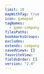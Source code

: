 ```yaml
---
limit: 20
mapWithTag: true
icon: gamepad
tagNames:
  - game-company
filesPaths: 
bookmarksGroups: 
excludes: 
extends: company
savedViews: []
favoriteView: 
fieldsOrder: []
version: "2.4"
---
```

